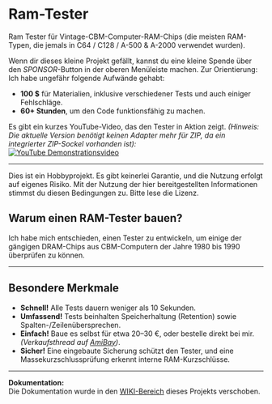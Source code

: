 # Ram-Tester

Ram Tester für Vintage-CBM-Computer-RAM-Chips (die meisten RAM-Typen, die jemals in C64 / C128 / A-500 & A-2000 verwendet wurden).

Wenn dir dieses kleine Projekt gefällt, kannst du eine kleine Spende über den *SPONSOR*-Button in der oberen Menüleiste machen. Zur Orientierung: Ich habe ungefähr folgende Aufwände gehabt:
- **100 $** für Materialien, inklusive verschiedener Tests und auch einiger Fehlschläge.
- **60+ Stunden**, um den Code funktionsfähig zu machen.

Es gibt ein kurzes YouTube-Video, das den Tester in Aktion zeigt. *(Hinweis: Die aktuelle Version benötigt keinen Adapter mehr für ZIP, da ein integrierter ZIP-Sockel vorhanden ist):*  
[![YouTube Demonstrationsvideo](https://img.youtube.com/vi/9TBlnfiTfQk/0.jpg)](https://www.youtube.com/watch?v=9TBlnfiTfQk "Demonstration")

---

Dies ist ein Hobbyprojekt. Es gibt keinerlei Garantie, und die Nutzung erfolgt auf eigenes Risiko. Mit der Nutzung der hier bereitgestellten Informationen stimmst du diesen Bedingungen zu. Bitte lese die Lizenz.

## Warum einen RAM-Tester bauen?

Ich habe mich entschieden, einen Tester zu entwickeln, um einige der gängigen DRAM-Chips aus CBM-Computern der Jahre 1980 bis 1990 überprüfen zu können.

---

## Besondere Merkmale

- **Schnell!** Alle Tests dauern weniger als 10 Sekunden.
- **Umfassend!** Tests beinhalten Speicherhaltung (Retention) sowie Spalten-/Zeilenübersprechen.
- **Einfach!** Baue es selbst für etwa 20–30 €, oder bestelle direkt bei mir. *(Verkaufsthread auf [AmiBay](https://www.amibay.com/threads/memory-tester.2450230/))*.
- **Sicher!** Eine eingebaute Sicherung schützt den Tester, und eine Massekurzschlussprüfung erkennt interne RAM-Kurzschlüsse.

---

**Dokumentation:**  
Die Dokumentation wurde in den [WIKI-Bereich](https://github.com/tops4u/Ram-Tester/wiki) dieses Projekts verschoben.
